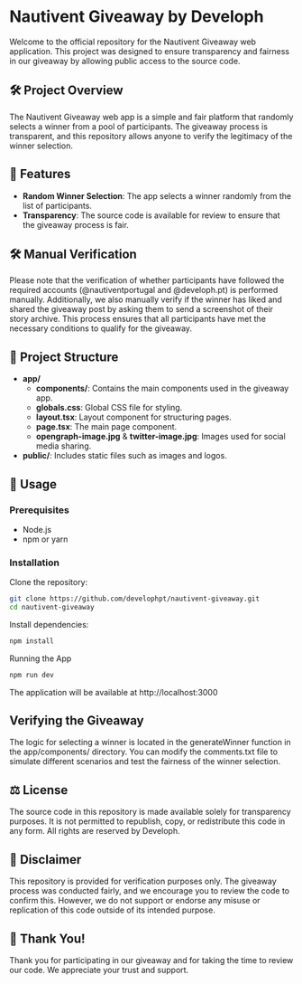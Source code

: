# Nautivent Giveaway by Developh

Welcome to the official repository for the Nautivent Giveaway web application. This project was designed to ensure transparency and fairness in our giveaway by allowing public access to the source code.

## 🛠 Project Overview

The Nautivent Giveaway web app is a simple and fair platform that randomly selects a winner from a pool of participants. The giveaway process is transparent, and this repository allows anyone to verify the legitimacy of the winner selection.

## 🚀 Features

- **Random Winner Selection**: The app selects a winner randomly from the list of participants.
- **Transparency**: The source code is available for review to ensure that the giveaway process is fair.

## 🛠 Manual Verification

Please note that the verification of whether participants have followed the required accounts (@nautiventportugal and @developh.pt) is performed manually. Additionally, we also manually verify if the winner has liked and shared the giveaway post by asking them to send a screenshot of their story archive. This process ensures that all participants have met the necessary conditions to qualify for the giveaway.

## 📂 Project Structure

- **app/**
  - **components/**: Contains the main components used in the giveaway app.
  - **globals.css**: Global CSS file for styling.
  - **layout.tsx**: Layout component for structuring pages.
  - **page.tsx**: The main page component.
  - **opengraph-image.jpg** & **twitter-image.jpg**: Images used for social media sharing.
- **public/**: Includes static files such as images and logos.

## 📝 Usage

### Prerequisites

- Node.js
- npm or yarn

### Installation

Clone the repository:

```bash
git clone https://github.com/develophpt/nautivent-giveaway.git
cd nautivent-giveaway
```

Install dependencies:

```bash
npm install
```

Running the App

```bash
npm run dev
```

The application will be available at http://localhost:3000

## Verifying the Giveaway

The logic for selecting a winner is located in the generateWinner function in the app/components/ directory. You can modify the comments.txt file to simulate different scenarios and test the fairness of the winner selection.

## ⚖️ License

The source code in this repository is made available solely for transparency purposes. It is not permitted to republish, copy, or redistribute this code in any form. All rights are reserved by Developh.

## 📢 Disclaimer

This repository is provided for verification purposes only. The giveaway process was conducted fairly, and we encourage you to review the code to confirm this. However, we do not support or endorse any misuse or replication of this code outside of its intended purpose.

## 💙 Thank You!

Thank you for participating in our giveaway and for taking the time to review our code. We appreciate your trust and support.

